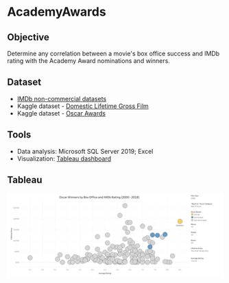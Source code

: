 # AcademyAwards

## Objective
Determine any correlation between a movie's box office success and IMDb rating with the Academy Award nominations and winners.

## Dataset
* [IMDb non-commercial datasets](https://datasets.imdbws.com/)
* Kaggle dataset - [Domestic Lifetime Gross Film](https://www.kaggle.com/datasets/thedevastator/hollywood-movies-domestic-lifetime-gross-and-ran)
* Kaggle dataset - [Oscar Awards](https://www.kaggle.com/datasets/unanimad/the-oscar-award)

## Tools
* Data analysis: Microsoft SQL Server 2019; Excel
* Visualization: [Tableau dashboard](https://public.tableau.com/views/TheAcademyAwards/AcademyAwards?:language=en-US&publish=yes&:sid=&:display_count=n&:origin=viz_share_link)

## Tableau

![image](https://github.com/mraibon/AcademyAwards/blob/main/Images/Academy%20Awards%20Dashboard.png?raw=true)
